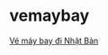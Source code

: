 vemaybay
========

<a href="http://fcvietnam.vn/ve-may-bay/ve-may-bay-di-nhat-ban-n.html">Vé máy bay đi Nhật Bản</a>
